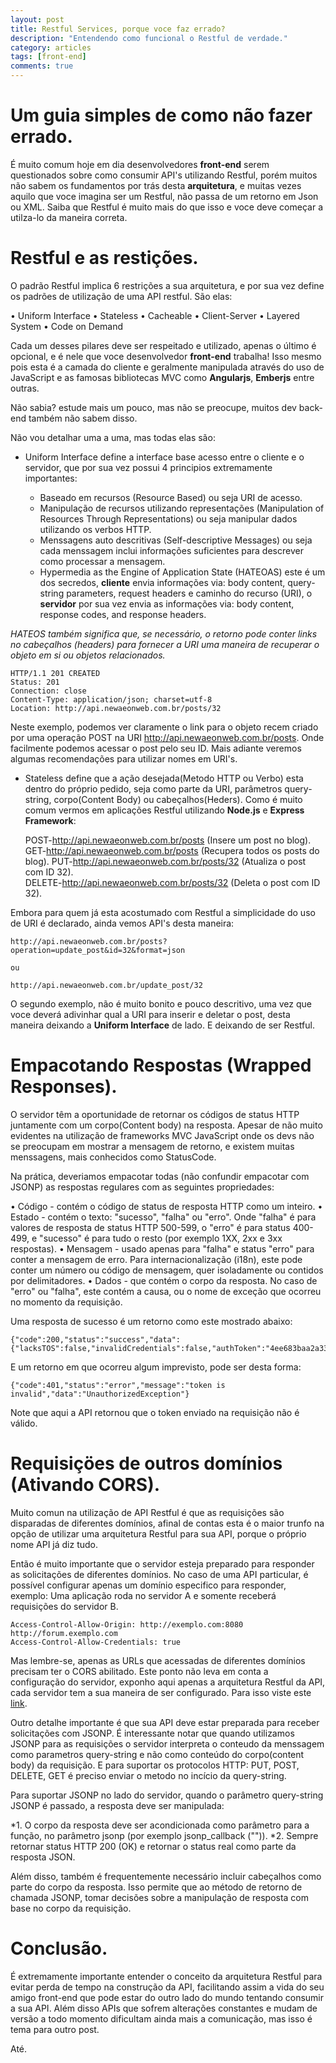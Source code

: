 ```yaml
---
layout: post
title: Restful Services, porque voce faz errado?
description: "Entendendo como funcional o Restful de verdade."
category: articles
tags: [front-end]
comments: true  
---
```


# Um guia simples de como não fazer errado.

É muito comum hoje em dia desenvolvedores **front-end** serem questionados sobre como consumir API's utilizando Restful, porém muitos não sabem os fundamentos por trás desta **arquitetura**, e muitas vezes aquilo que voce imagina ser um Restful, não passa de um retorno em Json ou XML.
Saiba que Restful é muito mais do que isso e voce deve começar a utilza-lo da maneira correta.

# Restful e as restições.

O padrão Restful implica 6 restrições a sua arquitetura, e por sua vez define os padrões de utilização de uma API restful. São elas:

• Uniform Interface
• Stateless
• Cacheable
• Client-Server
• Layered System
• Code on Demand

Cada um desses pilares deve ser respeitado e utilizado, apenas o último é opcional, e é nele que voce desenvolvedor **front-end** trabalha! Isso mesmo pois esta é a camada do cliente e geralmente manipulada através do uso de JavaScript e as famosas bibliotecas MVC como **Angularjs**, **Emberjs** entre outras.

Não sabia? estude mais um pouco, mas não se preocupe, muitos dev back-end também não sabem disso.

Não vou detalhar uma a uma, mas todas elas são:

- Uniform Interface define a interface base acesso entre o cliente e o servidor, que por sua vez possui 4 principios extremamente importantes: 

    - Baseado em recursos (Resource Based) ou seja URI de acesso.
    - Manipulação de recursos utilizando representações (Manipulation of Resources Through Representations) ou seja manipular dados utilizando os verbos HTTP.
    - Menssagens auto descritivas (Self-descriptive Messages) ou seja cada menssagem inclui informações suficientes para descrever como processar a mensagem.
    - Hypermedia as the Engine of Application State (HATEOAS) este é um dos secredos, **cliente** envia informações via: body content, query-string parameters, request headers e caminho do recurso (URI), o **servidor** por sua vez envia as informações via: body content, response codes, and response headers.

_HATEOS também significa que, se necessário, o retorno pode conter links no cabeçalhos (headers) para fornecer a URI uma maneira de recuperar o objeto em si ou objetos relacionados._

    HTTP/1.1 201 CREATED
    Status: 201
    Connection: close
    Content-Type: application/json; charset=utf-8
    Location: http://api.newaeonweb.com.br/posts/32

Neste exemplo, podemos ver claramente o link para o objeto recem criado por uma operação POST na URI http://api.newaeonweb.com.br/posts. Onde facilmente podemos acessar o post pelo seu ID.
Mais adiante veremos algumas recomendações para utilizar nomes em URI's.

- Stateless define que a ação desejada(Metodo HTTP ou Verbo) esta dentro do próprio pedido, seja como parte da URI, parâmetros query-string, corpo(Content Body) ou cabeçalhos(Heders). Como é muito comum vermos em aplicações Restful utilizando **Node.js** e **Express Framework**:

    POST-http://api.newaeonweb.com.br/posts (Insere um post no blog).
    GET-http://api.newaeonweb.com.br/posts (Recupera todos os posts do blog).
    PUT-http://api.newaeonweb.com.br/posts/32 (Atualiza o post com ID 32).    
    DELETE-http://api.newaeonweb.com.br/posts/32 (Deleta o post com ID 32).

Embora para quem já esta acostumado com Restful a simplicidade do uso de URI é declarado, ainda vemos API's desta maneira:

    http://api.newaeonweb.com.br/posts?operation=update_post&id=32&format=json

    ou

    http://api.newaeonweb.com.br/update_post/32

O segundo exemplo, não é muito bonito e pouco descritivo, uma vez que voce deverá adivinhar qual a URI para inserir e deletar o post, desta maneira deixando a **Uniform Interface** de lado. E deixando de ser Restful.

# Empacotando Respostas (Wrapped Responses).

O servidor têm a oportunidade de retornar os códigos de status HTTP juntamente com um corpo(Content body) na resposta. Apesar de não muito evidentes na utilização de frameworks MVC JavaScript onde os devs não se preocupam em mostrar a mensagem de retorno, e existem muitas menssagens, mais conhecidos como StatusCode.

Na prática, deveriamos empacotar todas (não confundir empacotar com JSONP) as respostas regulares com as seguintes propriedades: 

• Código - contém o código de status de resposta HTTP como um inteiro. 
• Estado - contém o texto: "sucesso", "falha" ou "erro". Onde "falha" é para valores de resposta de status HTTP 500-599, o "erro" é para status 400-499, e "sucesso" é para tudo o resto (por exemplo 1XX, 2xx e 3xx respostas). 
• Mensagem - usado apenas para "falha" e status "erro" para conter a mensagem de erro. Para internacionalização (i18n), este pode conter um número ou código de mensagem, quer isoladamente ou contidos por delimitadores. 
• Dados - que contém o corpo da resposta. No caso de "erro" ou "falha", este contém a causa, ou o nome de exceção que ocorreu no momento da requisição.

Uma resposta de sucesso é um retorno como este mostrado abaixo:

    {"code":200,"status":"success","data": {"lacksTOS":false,"invalidCredentials":false,"authToken":"4ee683baa2a3332c3c86026d"}}

E um retorno em que ocorreu algum imprevisto, pode ser desta forma:

    {"code":401,"status":"error","message":"token is invalid","data":"UnauthorizedException"}

Note que aqui a API retornou que o token enviado na requisição não é válido.

# Requisiçöes de outros domínios (Ativando CORS).

Muito comun na utilização de API Restful é que as requisições são disparadas de diferentes domínios, afinal de contas esta é o maior trunfo na opção de utilizar uma arquitetura Restful para sua API, porque o próprio nome API já diz tudo.

Então é muito importante que o servidor esteja preparado para responder as solicitações de diferentes domínios. No caso de uma API particular, é possível configurar apenas um domínio especifico para responder, exemplo: Uma aplicação roda no servidor A e somente receberá requisições do servidor B.

    Access-Control-Allow-Origin: http://exemplo.com:8080 http://forum.exemplo.com
    Access-Control-Allow-Credentials: true

Mas lembre-se, apenas as URLs que acessadas de diferentes domínios precisam ter o CORS abilitado. Este ponto não leva em conta a configuração do servidor, exponho aqui apenas a arquitetura Restful da API, cada servidor tem a sua maneira de ser configurado.
Para isso viste este [link](http://enable-cors.org/).

Outro detalhe importante é que sua API deve estar preparada para receber solicitações com JSONP. É interessante notar que quando utilizamos JSONP para as requisições o servidor interpreta o conteudo da menssagem como parametros query-string e não como conteúdo do corpo(content body) da requisição. E para suportar os protocolos HTTP: PUT, POST, DELETE, GET é preciso enviar o metodo no incício da query-string.

Para suportar JSONP no lado do servidor, quando o parâmetro query-string JSONP é passado, a resposta deve ser manipulada:

*1. O corpo da resposta deve ser acondicionada como parâmetro para a função, no parâmetro jsonp (por exemplo jsonp_callback ("<body resposta JSON>")).
*2. Sempre retornar status HTTP 200 (OK) e retornar o status real como parte da resposta JSON.

Além disso, também é frequentemente necessário incluir cabeçalhos como parte do corpo da resposta. Isso permite que ao método de retorno de chamada JSONP, tomar decisões sobre a manipulação de resposta com base no corpo da requisição.

# Conclusão.

É extremamente importante entender o conceito da arquitetura Restful para evitar perda de tempo na construção da API, facilitando assim a vida do seu amigo front-end que pode estar do outro lado do mundo tentando consumir a sua API. Além disso APIs que sofrem alterações constantes e mudam de versão a todo momento dificultam ainda mais a comunicação, mas isso é tema para outro post.

Até.
